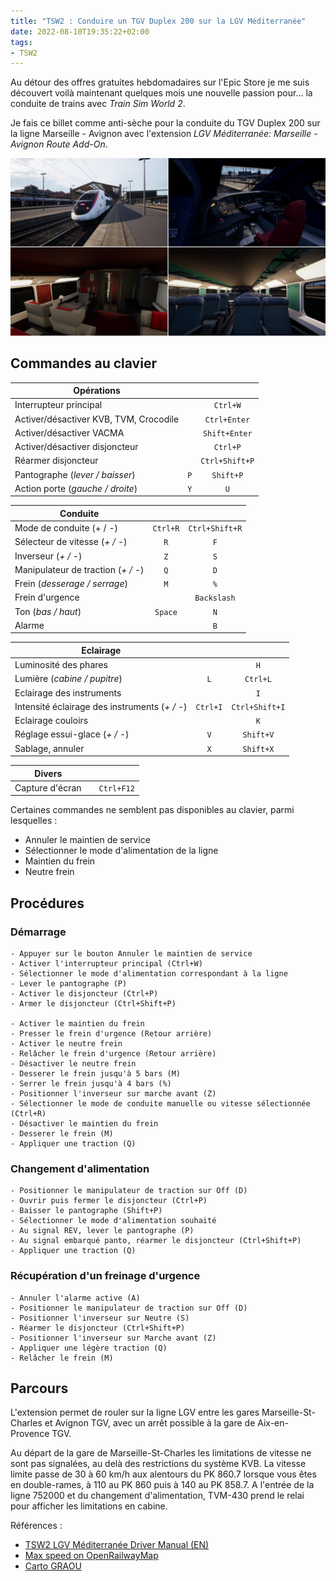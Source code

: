 ```yaml
---
title: "TSW2 : Conduire un TGV Duplex 200 sur la LGV Méditerranée"
date: 2022-08-10T19:35:22+02:00
tags:
- TSW2
---
```


Au détour des offres gratuites hebdomadaires sur l'Epic Store je me suis
découvert voilà maintenant quelques mois une nouvelle passion pour… la conduite
de trains avec _Train Sim World 2_.

Je fais ce billet comme anti-sèche pour la conduite du TGV Duplex 200 sur la
ligne Marseille - Avignon avec l'extension _LGV Méditerranée: Marseille -
Avignon Route Add-On_.

![Train Sim World 2: LGV Méditerranée](tsw2-header-lgv.jpg)

## Commandes au clavier

| Opérations                             |     |                |
| -                                      | :-: | :-:            |
| Interrupteur principal                 |     | `Ctrl+W`       |
| Activer/désactiver KVB, TVM, Crocodile |     | `Ctrl+Enter`   |
| Activer/désactiver VACMA               |     | `Shift+Enter`  |
| Activer/désactiver disjoncteur         |     | `Ctrl+P`       |
| Réarmer disjoncteur                    |     | `Ctrl+Shift+P` |
| Pantographe (*lever / baisser*)        | `P` | `Shift+P`      |
| Action porte (*gauche / droite*)       | `Y` | `U`            |

| Conduite                           |          |                |
| -                                  | :-:      | :-:            |
| Mode de conduite (+ / -)           | `Ctrl+R` | `Ctrl+Shift+R` |
| Sélecteur de vitesse (*+ / -*)     | `R`      | `F`            |
| Inverseur (*+ / -*)                | `Z`      | `S`            |
| Manipulateur de traction (*+ / -*) | `Q`      | `D`            |
| Frein (*desserage / serrage*)      | `M`      | `%`            |
| Frein d'urgence                    |          | `Backslash`    |
| Ton (*bas / haut*)                 | `Space`  | `N`            |
| Alarme                             |          | `B`            |

| Eclairage                                     |          |                |
| -                                             | :-:      | :-:            |
| Luminosité des phares                         |          | `H`            |
| Lumière (*cabine / pupitre*)                  | `L`      | `Ctrl+L`       |
| Eclairage des instruments                     |          | `I`            |
| Intensité éclairage des instruments (*+ / -*) | `Ctrl+I` | `Ctrl+Shift+I` |
| Eclairage couloirs                            |          | `K`            |
| Réglage essui-glace (*+ / -*)                 | `V`      | `Shift+V`      |
| Sablage, annuler                              | `X`      | `Shift+X`      |

| Divers          |     |            |
| -               | :-: | :-:        |
| Capture d'écran |     | `Ctrl+F12` |


Certaines commandes ne semblent pas disponibles au clavier, parmi lesquelles :

- Annuler le maintien de service
- Sélectionner le mode d'alimentation de la ligne
- Maintien du frein
- Neutre frein

## Procédures

### Démarrage

```
- Appuyer sur le bouton Annuler le maintien de service
- Activer l'interrupteur principal (Ctrl+W)
- Sélectionner le mode d'alimentation correspondant à la ligne
- Lever le pantographe (P)
- Activer le disjoncteur (Ctrl+P)
- Armer le disjoncteur (Ctrl+Shift+P)

- Activer le maintien du frein
- Presser le frein d'urgence (Retour arrière)
- Activer le neutre frein
- Relâcher le frein d'urgence (Retour arrière)
- Désactiver le neutre frein
- Desserer le frein jusqu'à 5 bars (M)
- Serrer le frein jusqu'à 4 bars (%)
- Positionner l'inverseur sur marche avant (Z)
- Sélectionner le mode de conduite manuelle ou vitesse sélectionnée (Ctrl+R)
- Désactiver le maintien du frein
- Desserer le frein (M)
- Appliquer une traction (Q)
```

### Changement d'alimentation

```
- Positionner le manipulateur de traction sur Off (D)
- Ouvrir puis fermer le disjoncteur (Ctrl+P)
- Baisser le pantographe (Shift+P)
- Sélectionner le mode d'alimentation souhaité
- Au signal REV, lever le pantographe (P)
- Au signal embarqué panto, réarmer le disjoncteur (Ctrl+Shift+P)
- Appliquer une traction (Q)
```

### Récupération d'un freinage d'urgence

```
- Annuler l'alarme active (A)
- Positionner le manipulateur de traction sur Off (D)
- Positionner l'inverseur sur Neutre (S)
- Réarmer le disjoncteur (Ctrl+Shift+P)
- Positionner l'inverseur sur Marche avant (Z)
- Appliquer une légère traction (Q)
- Relâcher le frein (M)
```

## Parcours

L'extension permet de rouler sur la ligne LGV entre les gares
Marseille-St-Charles et Avignon TGV, avec un arrêt possible à la gare de
Aix-en-Provence TGV.

Au départ de la gare de Marseille-St-Charles les limitations de vitesse ne sont
pas signalées, au delà des restrictions du système KVB. La vitesse limite passe
de 30 à 60 km/h aux alentours du PK 860.7 lorsque vous êtes en double-rames, à
110 au PK 860 puis à 140 au PK 858.7. A l'entrée de la ligne 752000 et du
changement d'alimentation, TVM-430 prend le relai pour afficher les limitations
en cabine.

Références :

- [TSW2 LGV Méditerranée Driver Manual (EN)](https://media.dovetailgames.com/Train%20Sim%20World%202%20LGV%20M%C3%A9diterran%C3%A9e%20Driver%27s%20Manual%20EN.pdf)
- [Max speed on OpenRailwayMap](https://www.openrailwaymap.org/?style=maxspeed&lat=43.33182710828102&lon=5.3768205642700195&zoom=14)
- [Carto GRAOU](https://carto.graou.info/43.33082/5.3791/12.85105/0/0)
